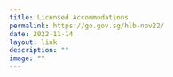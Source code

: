 ```yaml
---
title: Licensed Accommodations
permalink: https://go.gov.sg/hlb-nov22/
date: 2022-11-14
layout: link
description: ""
image: ""
---
```


